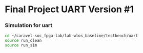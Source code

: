 # Final Project UART Version #1

### Simulation for uart
```sh
cd ~/caravel-soc_fpga-lab/lab-wlos_baseline/testbench/uart
source run_clean
source run_sim
```

